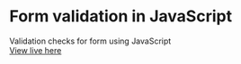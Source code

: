 # Form validation in JavaScript
Validation checks for form using JavaScript
<br>
[View live here](https://oyelakin-mercy.github.io/JS-Form/)
